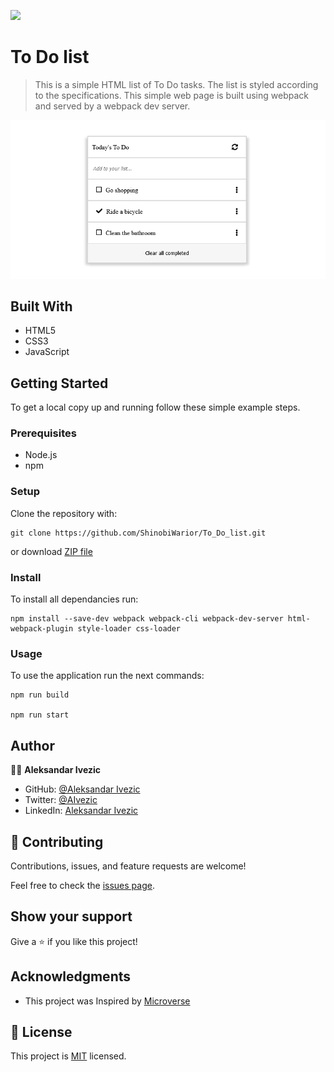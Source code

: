 ![](https://img.shields.io/badge/microverse-blueviolet)

# To Do list

> This is a simple HTML list of To Do tasks. The list is styled according to the specifications. This simple web page is built using webpack and served by a webpack dev server.

![screenshot](./Screenshot-To-Do-list.png)

## Built With

- HTML5
- CSS3
- JavaScript


## Getting Started

To get a local copy up and running follow these simple example steps.

### Prerequisites

- Node.js
- npm

### Setup

Clone the repository with:

```
git clone https://github.com/ShinobiWarior/To_Do_list.git
```
or download [ZIP file](https://github.com/ShinobiWarior/To_Do_list/archive/refs/heads/list-structure-feature.zip)

### Install
To install all dependancies run:
```
npm install --save-dev webpack webpack-cli webpack-dev-server html-webpack-plugin style-loader css-loader 
```
### Usage
To use the application run the next commands:
```
npm run build

npm run start
```
## Author

👤👤 **Aleksandar Ivezic**

- GitHub: [@Aleksandar Ivezic](https://github.com/ShinobiWarior)
- Twitter: [@AIvezic](https://twitter.com/AIvezic)
- LinkedIn: [Aleksandar Ivezic](https://www.linkedin.com/in/aleksandar-ivezic/)

## 🤝 Contributing

Contributions, issues, and feature requests are welcome!

Feel free to check the [issues page](https://github.com/ShinobiWarior/To_Do_list/issues/).

## Show your support

Give a ⭐️ if you like this project!

## Acknowledgments

- This project was Inspired by [Microverse](https://www.microverse.org/?grsf=w9rx3c)

## 📝 License

This project is [MIT](lic.url) licensed.

